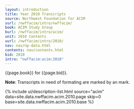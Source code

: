 ```yaml
---
layout: introduction
title: Year 2010 Transcripts
source: Northwest Foundation for ACIM
surl: /nwffacim/intro/nwffacim/
book: ACIM Study Group
burl: /nwffacim/intro/acim/
unit: 2010 Contents
uurl: /nwffacim/intro/2010/
nav: nav/np-data.html
contents: nav/contents.html
bid: 2010
intro: "nwffacim:acim:2010"
---
```


{{page.book}} for {{page.bid}}.

**Note**: Transcripts in need of formating are marked by an 
<i class="fa fa-exclamation"></i> mark.

{% include ui/description-list.html source="acim"
data=site.data.nwffacim.acim.2010.page skip=0
base=site.data.nwffacim.acim.2010.base %}

